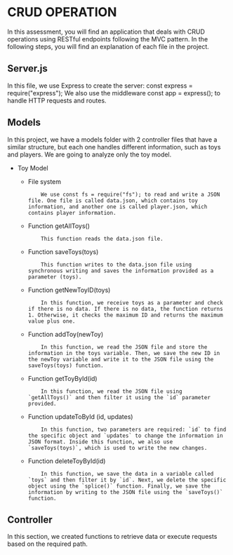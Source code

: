 # CRUD OPERATION
In this assessment, you will find an application that deals with CRUD operations using RESTful endpoints following the MVC pattern. In the following steps, you will find an explanation of each file in the project.

## Server.js
In this file, we use Express to create the server:
const express = require("express");
We also use the middleware const app = express(); to handle HTTP requests and routes.

## Models
In this project, we have a models folder with 2 controller files that have a similar structure, but each one handles different information, such as toys and players. We are going to analyze only the toy model.

- Toy Model 
  - File system

            We use const fs = require("fs"); to read and write a JSON file. One file is called data.json, which contains toy information, and another one is called player.json, which contains player information.

  - Function getAllToys()

            This function reads the data.json file.

  - Function saveToys(toys)

            This function writes to the data.json file using synchronous writing and saves the information provided as a parameter (toys).

  - Function getNewToyID(toys)

            In this function, we receive toys as a parameter and check if there is no data. If there is no data, the function returns 1. Otherwise, it checks the maximum ID and returns the maximum value plus one.

  - Function addToy(newToy)

            In this function, we read the JSON file and store the information in the toys variable. Then, we save the new ID in the newToy variable and write it to the JSON file using the saveToys(toys) function.

  - Function getToyById(id)

            In this function, we read the JSON file using `getAllToys()` and then filter it using the `id` parameter provided.
  - Function updateToById (id, updates)
            
            In this function, two parameters are required: `id` to find the specific object and `updates` to change the information in JSON format. Inside this function, we also use `saveToys(toys)`, which is used to write the new changes.

  - Function deleteToyById(id)

            In this function, we save the data in a variable called `toys` and then filter it by `id`. Next, we delete the specific object using the `splice()` function. Finally, we save the information by writing to the JSON file using the `saveToys()` function.


## Controller

In this section, we created functions to retrieve data or execute requests based on the required path.
